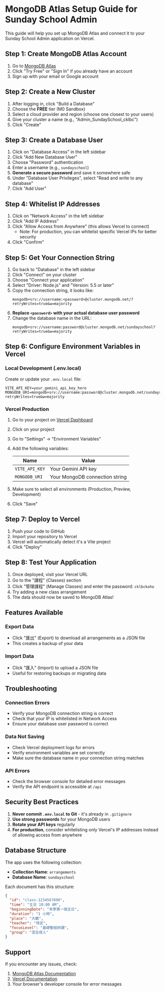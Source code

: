 # MongoDB Atlas Setup Guide for Sunday School Admin

This guide will help you set up MongoDB Atlas and connect it to your Sunday School Admin application on Vercel.

## Step 1: Create MongoDB Atlas Account

1. Go to [MongoDB Atlas](https://www.mongodb.com/cloud/atlas)
2. Click "Try Free" or "Sign In" if you already have an account
3. Sign up with your email or Google account

## Step 2: Create a New Cluster

1. After logging in, click "Build a Database"
2. Choose the **FREE** tier (M0 Sandbox)
3. Select a cloud provider and region (choose one closest to your users)
4. Give your cluster a name (e.g., "Admin_SundaySchool_cklbc")
5. Click "Create"

## Step 3: Create a Database User

1. Click on "Database Access" in the left sidebar
2. Click "Add New Database User"
3. Choose "Password" authentication
4. Enter a username (e.g., `sundayschool`)
5. **Generate a secure password** and save it somewhere safe
6. Under "Database User Privileges", select "Read and write to any database"
7. Click "Add User"

## Step 4: Whitelist IP Addresses

1. Click on "Network Access" in the left sidebar
2. Click "Add IP Address"
3. Click "Allow Access from Anywhere" (this allows Vercel to connect)
   - Note: For production, you can whitelist specific Vercel IPs for better security
4. Click "Confirm"

## Step 5: Get Your Connection String

1. Go back to "Database" in the left sidebar
2. Click "Connect" on your cluster
3. Choose "Connect your application"
4. Select "Driver: Node.js" and "Version: 5.5 or later"
5. Copy the connection string, it looks like:
   ```
   mongodb+srv://username:<password>@cluster.mongodb.net/?retryWrites=true&w=majority
   ```
6. **Replace `<password>` with your actual database user password**
7. Change the database name in the URL:
   ```
   mongodb+srv://username:password@cluster.mongodb.net/sundayschool?retryWrites=true&w=majority
   ```

## Step 6: Configure Environment Variables in Vercel

### Local Development (.env.local)

Create or update your `.env.local` file:

```env
VITE_API_KEY=your_gemini_api_key_here
MONGODB_URI=mongodb+srv://username:password@cluster.mongodb.net/sundayschool?retryWrites=true&w=majority
```

### Vercel Production

1. Go to your project on [Vercel Dashboard](https://vercel.com/dashboard)
2. Click on your project
3. Go to "Settings" → "Environment Variables"
4. Add the following variables:

   | Name | Value |
   |------|-------|
   | `VITE_API_KEY` | Your Gemini API key |
   | `MONGODB_URI` | Your MongoDB connection string |

5. Make sure to select all environments (Production, Preview, Development)
6. Click "Save"

## Step 7: Deploy to Vercel

1. Push your code to GitHub
2. Import your repository to Vercel
3. Vercel will automatically detect it's a Vite project
4. Click "Deploy"

## Step 8: Test Your Application

1. Once deployed, visit your Vercel URL
2. Go to the "課程" (Classes) section
3. Click "管理課程" (Manage Classes) and enter the password: `cklbckoho`
4. Try adding a new class arrangement
5. The data should now be saved to MongoDB Atlas!

## Features Available

### Export Data
- Click "匯出" (Export) to download all arrangements as a JSON file
- This creates a backup of your data

### Import Data
- Click "匯入" (Import) to upload a JSON file
- Useful for restoring backups or migrating data

## Troubleshooting

### Connection Errors
- Verify your MongoDB connection string is correct
- Check that your IP is whitelisted in Network Access
- Ensure your database user password is correct

### Data Not Saving
- Check Vercel deployment logs for errors
- Verify environment variables are set correctly
- Make sure the database name in your connection string matches

### API Errors
- Check the browser console for detailed error messages
- Verify the API endpoint is accessible at `/api`

## Security Best Practices

1. **Never commit `.env.local` to Git** - it's already in `.gitignore`
2. **Use strong passwords** for your MongoDB users
3. **Rotate your API keys** regularly
4. **For production**, consider whitelisting only Vercel's IP addresses instead of allowing access from anywhere

## Database Structure

The app uses the following collection:

- **Collection Name**: `arrangements`
- **Database Name**: `sundayschool`

Each document has this structure:
```json
{
  "id": "class-1234567890",
  "time": "主日 10:00 AM",
  "beginningDate": "本季第一個主日",
  "duration": "1 小時",
  "place": "大廳",
  "teacher": "待定",
  "focusLevel": "基礎聖經研讀",
  "group": "混合成人"
}
```

## Support

If you encounter any issues, check:
1. [MongoDB Atlas Documentation](https://docs.atlas.mongodb.com/)
2. [Vercel Documentation](https://vercel.com/docs)
3. Your browser's developer console for error messages
